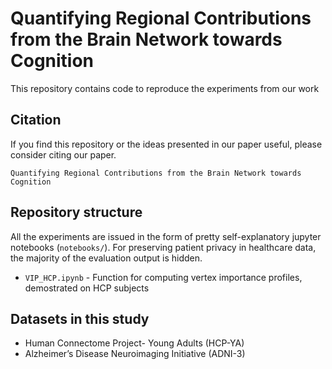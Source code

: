 # Quantifying Regional Contributions from the Brain Network towards Cognition

This repository contains code to reproduce the experiments from our work 

## Citation

If you find this repository or the ideas presented in our paper useful, please consider citing our paper.

```
Quantifying Regional Contributions from the Brain Network towards Cognition
```

## Repository structure

All the experiments are issued in the form of pretty self-explanatory jupyter notebooks (`notebooks/`). For preserving patient privacy in healthcare data, the majority of the evaluation output is hidden.


- ```VIP_HCP.ipynb``` -  Function for computing vertex importance profiles, demostrated on HCP subjects 


## Datasets in this study 
- Human Connectome Project- Young Adults (HCP-YA)
- Alzheimer’s Disease Neuroimaging Initiative (ADNI-3)

